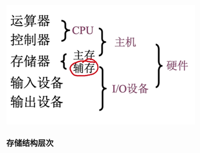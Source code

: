 


![输入图片说明](/imgs/2025-08-04/G5Lq8WOx0ujUCodA.png)

## 存储结构层次
<!--stackedit_data:
eyJoaXN0b3J5IjpbMTUxMjU2MDUyXX0=
-->